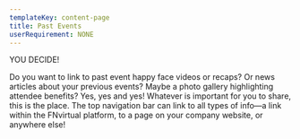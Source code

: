 ```yaml
---
templateKey: content-page
title: Past Events
userRequirement: NONE
---
```

YOU DECIDE!

Do you want to link to past event happy face videos or recaps? Or news articles about your previous events? Maybe a photo gallery highlighting attendee benefits? Yes, yes and yes! Whatever is important for you to share, this is the place. The top navigation bar can link to all types of info—a link within the FNvirtual platform, to a page on your company website, or anywhere else!